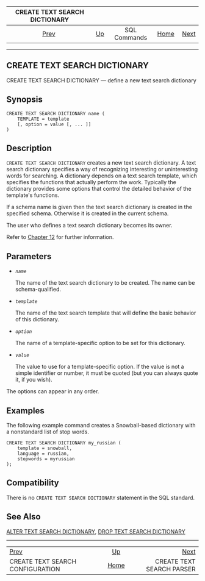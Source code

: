 <!--?xml version="1.0" encoding="UTF-8" standalone="no"?-->

|                    CREATE TEXT SEARCH DICTIONARY                    |                                        |              |                                                       |                                                              |
| :-----------------------------------------------------------------: | :------------------------------------- | :----------: | ----------------------------------------------------: | -----------------------------------------------------------: |
| [Prev](sql-createtsconfig.html "CREATE TEXT SEARCH CONFIGURATION")  | [Up](sql-commands.html "SQL Commands") | SQL Commands | [Home](index.html "PostgreSQL 17devel Documentation") |  [Next](sql-createtsparser.html "CREATE TEXT SEARCH PARSER") |

***

[]()

## CREATE TEXT SEARCH DICTIONARY

CREATE TEXT SEARCH DICTIONARY — define a new text search dictionary

## Synopsis

    CREATE TEXT SEARCH DICTIONARY name (
        TEMPLATE = template
        [, option = value [, ... ]]
    )

## Description

`CREATE TEXT SEARCH DICTIONARY` creates a new text search dictionary. A text search dictionary specifies a way of recognizing interesting or uninteresting words for searching. A dictionary depends on a text search template, which specifies the functions that actually perform the work. Typically the dictionary provides some options that control the detailed behavior of the template's functions.

If a schema name is given then the text search dictionary is created in the specified schema. Otherwise it is created in the current schema.

The user who defines a text search dictionary becomes its owner.

Refer to [Chapter 12](textsearch.html "Chapter 12. Full Text Search") for further information.

## Parameters

*   *`name`*

    The name of the text search dictionary to be created. The name can be schema-qualified.

*   *`template`*

    The name of the text search template that will define the basic behavior of this dictionary.

*   *`option`*

    The name of a template-specific option to be set for this dictionary.

*   *`value`*

    The value to use for a template-specific option. If the value is not a simple identifier or number, it must be quoted (but you can always quote it, if you wish).

The options can appear in any order.

## Examples

The following example command creates a Snowball-based dictionary with a nonstandard list of stop words.

    CREATE TEXT SEARCH DICTIONARY my_russian (
        template = snowball,
        language = russian,
        stopwords = myrussian
    );

## Compatibility

There is no `CREATE TEXT SEARCH DICTIONARY` statement in the SQL standard.

## See Also

[ALTER TEXT SEARCH DICTIONARY](sql-altertsdictionary.html "ALTER TEXT SEARCH DICTIONARY"), [DROP TEXT SEARCH DICTIONARY](sql-droptsdictionary.html "DROP TEXT SEARCH DICTIONARY")

***

|                                                                     |                                                       |                                                              |
| :------------------------------------------------------------------ | :---------------------------------------------------: | -----------------------------------------------------------: |
| [Prev](sql-createtsconfig.html "CREATE TEXT SEARCH CONFIGURATION")  |         [Up](sql-commands.html "SQL Commands")        |  [Next](sql-createtsparser.html "CREATE TEXT SEARCH PARSER") |
| CREATE TEXT SEARCH CONFIGURATION                                    | [Home](index.html "PostgreSQL 17devel Documentation") |                                    CREATE TEXT SEARCH PARSER |
